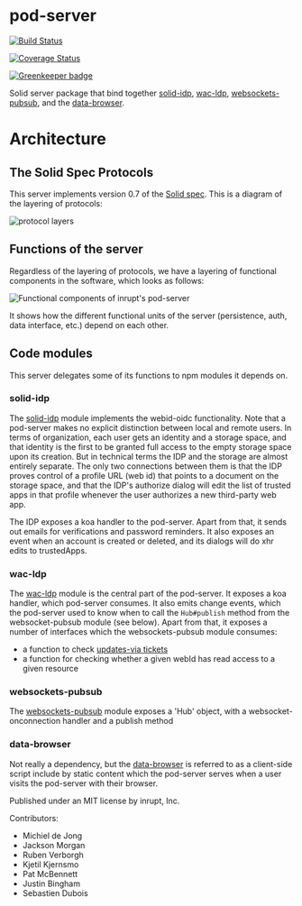# pod-server

[![Build Status](https://travis-ci.org/inrupt/pod-server.svg?branch=master)](https://travis-ci.org/inrupt/pod-server)

[![Coverage Status](https://coveralls.io/repos/github/inrupt/pod-server/badge.svg?branch=master)](https://coveralls.io/github/inrupt/pod-server?branch=master)

[![Greenkeeper badge](https://badges.greenkeeper.io/inrupt/pod-server.svg)](https://greenkeeper.io/)

Solid server package that bind together
[solid-idp](https://github.com/inrupt/solid-idp),
[wac-ldp](https://github.com/inrupt/wac-ldp),
[websockets-pubsub](https://github.com/inrupt/websockets-pubsub), and the
[data-browser](https://github.com/linkeddata/mashlib).

# Architecture

## The Solid Spec Protocols

This server implements version 0.7 of the [Solid spec](https://github.com/solid/solid-spec). This is a diagram of the layering of protocols:

![protocol layers](https://user-images.githubusercontent.com/408412/57321843-78149980-7102-11e9-8c32-4ebda462335e.png)

## Functions of the server
Regardless of the layering of protocols, we have a layering of functional components in the software, which looks as follows:

![Functional components of inrupt's pod-server](https://user-images.githubusercontent.com/408412/57322032-de99b780-7102-11e9-8a20-9e49e0d44f04.png)

It shows how the different functional units of the server (persistence, auth, data interface, etc.) depend on each other. 

## Code modules
This server delegates some of its functions to npm modules it depends on.

### solid-idp
The [solid-idp](https://github.com/inrupt/solid-idp) module implements the webid-oidc functionality. Note that a pod-server makes no explicit distinction between local and remote users. In terms of organization, each user gets an identity and a storage space, and that identity is the first to be granted full access to the empty storage space upon its creation. But in technical terms the IDP and the storage are almost entirely separate. The only two connections between them is that the IDP proves control of a profile URL (web id) that points to a document on the storage space, and that the IDP's authorize dialog will edit the list of trusted apps in that profile whenever the user authorizes a new third-party web app.

The IDP exposes a koa handler to the pod-server. Apart from that, it sends out emails for verifications and password reminders. It also exposes an event when an account is created or deleted, and its dialogs will do xhr edits to trustedApps.

### wac-ldp
The [wac-ldp](https://github.com/inrupt/wac-ldp) module is the central part of the pod-server. It exposes a koa handler, which pod-server consumes.
It also emits change events, which the pod-server used to know when to call the `Hub#publish` method from the websocket-pubsub module (see below).
Apart from that, it exposes a number of interfaces which the websockets-pubsub module consumes:
* a function to check [updates-via tickets](https://github.com/inrupt/websockets-pubsub/issues/2#issuecomment-489319630)
* a function for checking whether a given webId has read access to a given resource

### websockets-pubsub
The [websockets-pubsub](https://github.com/inrupt/websockets-pubsub) module exposes a 'Hub' object, with a websocket-onconnection handler and a publish method

### data-browser
Not really a dependency, but the [data-browser](https://github.com/linkeddata/mashlib) is referred to as a client-side script include by static content which the pod-server serves when a user visits the pod-server with their browser.

Published under an MIT license by inrupt, Inc.

Contributors:
* Michiel de Jong
* Jackson Morgan
* Ruben Verborgh
* Kjetil Kjernsmo
* Pat McBennett
* Justin Bingham
* Sebastien Dubois
